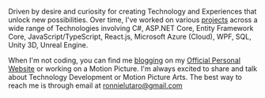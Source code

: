 Driven by desire and curiosity for creating Technology and Experiences that unlock new possibilities. Over time, I've worked on various [projects](https://ronnielutalo.github.io/work/engineering/) across a wide range of Technologies involving C#, ASP.NET Core, Entity Framework Core, JavaScript/TypeScript, React.js, Microsoft Azure (Cloud), WPF, SQL, Unity 3D, Unreal Engine.

When I'm not coding, you can find me [blogging](https://ronnielutalo.github.io/blog/) on my [Official Personal Website](https://ronnielutalo.github.io/) or working on a Motion Picture. I'm always excited to share and talk about Technology Development or Motion Picture Arts. The best way to reach me is through email at ronnielutaro@gmail.com
